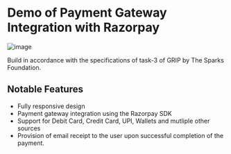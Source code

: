 # Demo of Payment Gateway Integration with Razorpay

![image](https://user-images.githubusercontent.com/68966575/126738232-681018d0-e8b0-47d2-9cbb-a75cea60521a.png)

Build in accordance with the specifications of task-3 of GRIP by The Sparks Foundation.

## Notable Features
- Fully responsive design
- Payment gateway integration using the Razorpay SDK
- Support for Debit Card, Credit Card, UPI, Wallets and mutliple other sources
- Provision of email receipt to the user upon successful completion of the payment.
